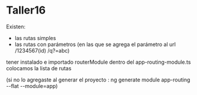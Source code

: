 # Taller16

Existen:
- las rutas simples
- las rutas con parámetros (en las que se agrega el parámetro al url /1234567(id) /q?=abc)

tener instalado e importado routerModule
dentro del app-routing-module.ts colocamos la lista de rutas


(si no lo agregaste al generar el proyecto : ng generate module app-routing --flat --module=app)